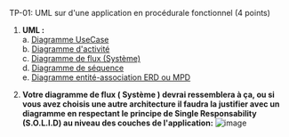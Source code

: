 TP-01: UML sur d'une application en procédurale fonctionnel (4 points)<br>
1. **UML :**<br>
   a. [Diagramme UseCase](https://www.lucidchart.com/pages/uml-use-case-diagram)<br>
   b. [Diagramme d'activité](https://www.lucidchart.com/pages/fr/diagramme-dactivite-uml)<br>
   c. [Diagramme de flux (Système)](https://www.lucidchart.com/pages/fr/diagramme-de-flux-de-donnees)<br>
   d. [Diagramme de séquence](https://www.lucidchart.com/pages/fr/diagramme-de-sequence-uml)<br>
   e. [Diagramme entité-association ERD ou MPD](https://www.edrawsoft.com/fr/what-is-entity-relationship-diagram-erd.html)<br>

 
2. **Votre diagramme de flux ( Système ) devrai ressemblera à ça, ou si vous avez choisis une autre architecture il faudra la justifier avec un diagramme en respectant le principe de Single Responsability (S.O.L.I.D) au niveau des couches de l'application:**
![image](https://github.com/yugmerabtene/ESIEA-FISE-WEB-2024/assets/3670077/bc2c4626-aafd-4bdb-b570-154f4ac6ec87)

